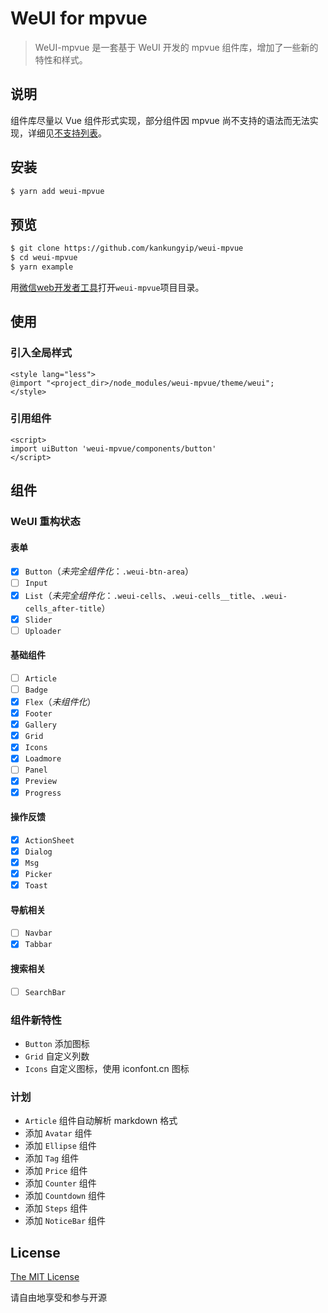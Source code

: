 # WeUI for mpvue

> WeUI-mpvue 是一套基于 WeUI 开发的 mpvue 组件库，增加了一些新的特性和样式。

## 说明

组件库尽量以 Vue 组件形式实现，部分组件因 mpvue 尚不支持的语法而无法实现，详细见[不支持列表](http://mpvue.com/mpvue/#_14)。

## 安装

```bash
$ yarn add weui-mpvue
```

## 预览

```bash
$ git clone https://github.com/kankungyip/weui-mpvue
$ cd weui-mpvue
$ yarn example
```

用[微信web开发者工具](https://mp.weixin.qq.com/debug/wxadoc/dev/devtools/download.html)打开`weui-mpvue`项目目录。

## 使用

### 引入全局样式

```vue
<style lang="less">
@import "<project_dir>/node_modules/weui-mpvue/theme/weui";
</style>
```

### 引用组件

```vue
<script>
import uiButton 'weui-mpvue/components/button'
</script>
```

## 组件

### WeUI 重构状态

#### 表单

- [x] `Button`（_未完全组件化_：`.weui-btn-area`）
- [ ] `Input`
- [x] `List`（_未完全组件化_：`.weui-cells`、`.weui-cells__title`、`.weui-cells_after-title`）
- [x] `Slider`
- [ ] `Uploader`

#### 基础组件

- [ ] `Article`
- [ ] `Badge`
- [x] `Flex`（_未组件化_）
- [x] `Footer`
- [x] `Gallery`
- [x] `Grid`
- [x] `Icons`
- [x] `Loadmore`
- [ ] `Panel`
- [x] `Preview`
- [x] `Progress`

#### 操作反馈

- [x] `ActionSheet`
- [x] `Dialog`
- [x] `Msg`
- [x] `Picker`
- [x] `Toast`

#### 导航相关

- [ ] `Navbar`
- [x] `Tabbar`

#### 搜索相关

- [ ] `SearchBar`

### 组件新特性

- `Button` 添加图标
- `Grid` 自定义列数
- `Icons` 自定义图标，使用 iconfont.cn 图标

### 计划

- `Article` 组件自动解析 markdown 格式
- 添加 `Avatar` 组件
- 添加 `Ellipse` 组件
- 添加 `Tag` 组件
- 添加 `Price` 组件
- 添加 `Counter` 组件
- 添加 `Countdown` 组件
- 添加 `Steps` 组件
- 添加 `NoticeBar` 组件

## License

[The MIT License](http://opensource.org/licenses/MIT)

请自由地享受和参与开源
